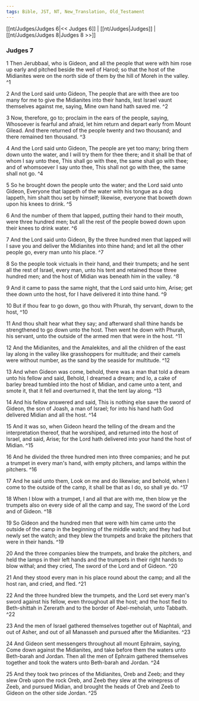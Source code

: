```yaml
---
tags: Bible, JST, NT, New_Translation, Old_Testament
---
```


[[nt/Judges/Judges 6|<< Judges 6]] | [[nt/Judges|Judges]] | [[nt/Judges/Judges 8|Judges 8 >>]]

### Judges 7

1 Then Jerubbaal, who is Gideon, and all the people that were with him rose up early and pitched beside the well of Harod; so that the host of the Midianites were on the north side of them by the hill of Moreh in the valley.  ^1

2 And the Lord said unto Gideon, The people that are with thee are too many for me to give the Midianites into their hands, lest Israel vaunt themselves against me, saying, Mine own hand hath saved me.  ^2

3 Now, therefore, go to; proclaim in the ears of the people, saying, Whosoever is fearful and afraid, let him return and depart early from Mount Gilead. And there returned of the people twenty and two thousand; and there remained ten thousand.  ^3

4 And the Lord said unto Gideon, The people are yet too many; bring them down unto the water, and I will try them for thee there; and it shall be that of whom I say unto thee, This shall go with thee, the same shall go with thee; and of whomsoever I say unto thee, This shall not go with thee, the same shall not go.  ^4

5 So he brought down the people unto the water; and the Lord said unto Gideon, Everyone that lappeth of the water with his tongue as a dog lappeth, him shalt thou set by himself; likewise, everyone that boweth down upon his knees to drink.  ^5

6 And the number of them that lapped, putting their hand to their mouth, were three hundred men; but all the rest of the people bowed down upon their knees to drink water.  ^6

7 And the Lord said unto Gideon, By the three hundred men that lapped will I save you and deliver the Midianites into thine hand; and let all the other people go, every man unto his place.  ^7

8 So the people took victuals in their hand, and their trumpets; and he sent all the rest of Israel, every man, unto his tent and retained those three hundred men; and the host of Midian was beneath him in the valley.  ^8

9 And it came to pass the same night, that the Lord said unto him, Arise; get thee down unto the host, for I have delivered it into thine hand.  ^9

10 But if thou fear to go down, go thou with Phurah, thy servant, down to the host,  ^10

11 And thou shalt hear what they say; and afterward shall thine hands be strengthened to go down unto the host. Then went he down with Phurah, his servant, unto the outside of the armed men that were in the host.  ^11

12 And the Midianites, and the Amalekites, and all the children of the east lay along in the valley like grasshoppers for multitude; and their camels were without number, as the sand by the seaside for multitude.  ^12

13 And when Gideon was come, behold, there was a man that told a dream unto his fellow and said, Behold, I dreamed a dream; and lo, a cake of barley bread tumbled into the host of Midian, and came unto a tent, and smote it, that it fell and overturned it, that the tent lay along.  ^13

14 And his fellow answered and said, This is nothing else save the sword of Gideon, the son of Joash, a man of Israel; for into his hand hath God delivered Midian and all the host.  ^14

15 And it was so, when Gideon heard the telling of the dream and the interpretation thereof, that he worshiped, and returned into the host of Israel, and said, Arise; for the Lord hath delivered into your hand the host of Midian.  ^15

16 And he divided the three hundred men into three companies; and he put a trumpet in every man\'s hand, with empty pitchers, and lamps within the pitchers.  ^16

17 And he said unto them, Look on me and do likewise; and behold, when I come to the outside of the camp, it shall be that as I do, so shall ye do.  ^17

18 When I blow with a trumpet, I and all that are with me, then blow ye the trumpets also on every side of all the camp and say, The sword of the Lord and of Gideon.  ^18

19 So Gideon and the hundred men that were with him came unto the outside of the camp in the beginning of the middle watch; and they had but newly set the watch; and they blew the trumpets and brake the pitchers that were in their hands.  ^19

20 And the three companies blew the trumpets, and brake the pitchers, and held the lamps in their left hands and the trumpets in their right hands to blow withal; and they cried, The sword of the Lord and of Gideon.  ^20

21 And they stood every man in his place round about the camp; and all the host ran, and cried, and fled.  ^21

22 And the three hundred blew the trumpets, and the Lord set every man\'s sword against his fellow, even throughout all the host; and the host fled to Beth-shittah in Zererath and to the border of Abel-meholah, unto Tabbath.  ^22

23 And the men of Israel gathered themselves together out of Naphtali, and out of Asher, and out of all Manasseh and pursued after the Midianites.  ^23

24 And Gideon sent messengers throughout all mount Ephraim, saying, Come down against the Midianites, and take before them the waters unto Beth-barah and Jordan. Then all the men of Ephraim gathered themselves together and took the waters unto Beth-barah and Jordan.  ^24

25 And they took two princes of the Midianites, Oreb and Zeeb; and they slew Oreb upon the rock Oreb, and Zeeb they slew at the winepress of Zeeb, and pursued Midian, and brought the heads of Oreb and Zeeb to Gideon on the other side Jordan.  ^25

 
